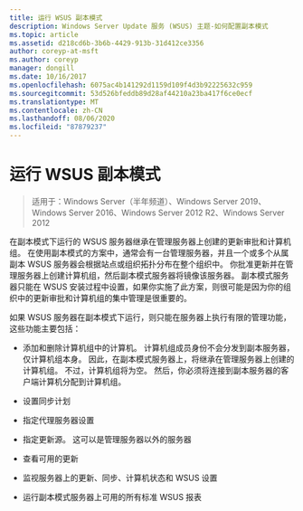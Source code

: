 ```yaml
---
title: 运行 WSUS 副本模式
description: Windows Server Update 服务 (WSUS) 主题-如何配置副本模式
ms.topic: article
ms.assetid: d218cd6b-3b6b-4429-913b-31d412ce3356
author: coreyp-at-msft
ms.author: coreyp
manager: dongill
ms.date: 10/16/2017
ms.openlocfilehash: 6075ac4b141292d1159d109f4d3b92225632c959
ms.sourcegitcommit: 53d526bfeddb89d28af44210a23ba417f6ce0ecf
ms.translationtype: MT
ms.contentlocale: zh-CN
ms.lasthandoff: 08/06/2020
ms.locfileid: "87879237"
---
```

# <a name="running-wsus-replica-mode"></a>运行 WSUS 副本模式

>适用于：Windows Server（半年频道）、Windows Server 2019、Windows Server 2016、Windows Server 2012 R2、Windows Server 2012

在副本模式下运行的 WSUS 服务器继承在管理服务器上创建的更新审批和计算机组。 在使用副本模式的方案中，通常会有一台管理服务器，并且一个或多个从属副本 WSUS 服务器会根据站点或组织拓扑分布在整个组织中。 你批准更新并在管理服务器上创建计算机组，然后副本模式服务器将镜像该服务器。 副本模式服务器只能在 WSUS 安装过程中设置，如果你实施了此方案，则很可能是因为你的组织中的更新审批和计算机组的集中管理是很重要的。

如果 WSUS 服务器在副本模式下运行，则只能在服务器上执行有限的管理功能，这些功能主要包括：

-   添加和删除计算机组中的计算机。 计算机组成员身份不会分发到副本服务器，仅计算机组本身。 因此，在副本模式服务器上，将继承在管理服务器上创建的计算机组。 不过，计算机组将为空。 然后，你必须将连接到副本服务器的客户端计算机分配到计算机组。

-   设置同步计划

-   指定代理服务器设置

-   指定更新源。 这可以是管理服务器以外的服务器

-   查看可用的更新

-   监视服务器上的更新、同步、计算机状态和 WSUS 设置

-   运行副本模式服务器上可用的所有标准 WSUS 报表



